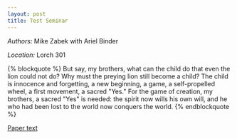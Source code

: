 ```yaml
---
layout: post
title: Test Seminar
---
```


*Authors:* Mike Zabek with Ariel Binder

*Location:* Lorch 301

{% blockquote %}
But say, my brothers, what can the child do that even the lion could not do? Why must the preying lion still become a child? The child is innocence and forgetting, a new beginning, a game, a self-propelled wheel, a first movement, a sacred "Yes." For the game of creation, my brothers, a sacred "Yes" is needed: the spirit now wills his own will, and he who had been lost to the world now conquers the world.
{% endblockquote %}

[Paper text](/#)

